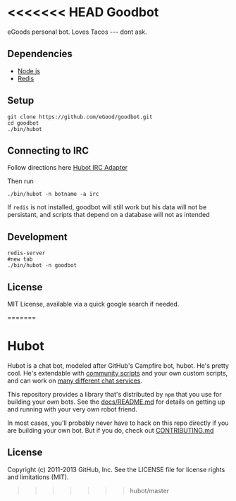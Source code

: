 <<<<<<< HEAD
Goodbot
==================

eGoods personal bot. Loves Tacos --- dont ask.

## Dependencies

- [Node js](http://nodejs.org)
- [Redis](http://reistiago.wordpress.com/2011/07/23/installing-on-redis-mac-os-x/)

## Setup

```
git clone https://github.com/eGood/goodbot.git
cd goodbot
./bin/hubot
```
## Connecting to IRC

Follow directions here [Hubot IRC Adapter](https://github.com/nandub/hubot-irc)

Then run

```
./bin/hubot -n botname -a irc
```

If `redis` is not installed, goodbot will still work but his data will not be persistant, and scripts that depend on a database will not as intended

## Development 

```
redis-server
#new tab
./bin/hubot -n goodbot
```

## License

MIT License, available via a quick google search if needed.

=======
# Hubot

Hubot is a chat bot, modeled after GitHub's Campfire bot, hubot. He's pretty
cool. He's extendable with
[community scripts](https://github.com/github/hubot-scripts) and your own custom
scripts, and can work on [many different chat services](docs/adapters.md).

This repository provides a library that's distributed by `npm` that you
use for building your own bots.  See the [docs/README.md](docs/README.md)
for details on getting up and running with your very own robot friend.

In most cases, you'll probably never have to hack on this repo directly if you
are building your own bot. But if you do, check out [CONTRIBUTING.md](CONTRIBUTING.md)

## License

Copyright (c) 2011-2013 GitHub, Inc. See the LICENSE file for license rights and
limitations (MIT).
>>>>>>> hubot/master
